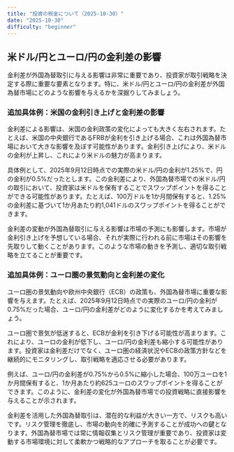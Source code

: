 ```yaml
---
title: "投資の税金について（2025-10-30）"
date: "2025-10-30"
difficulty: "beginner"
---
```


## 米ドル/円とユーロ/円の金利差の影響

金利差が外国為替取引に与える影響は非常に重要であり、投資家が取引戦略を決定する際に重要な要素となります。特に、米ドル/円とユーロ/円の金利差が外国為替市場にどのような影響を与えるかを深掘りしてみましょう。

### 追加具体例：米国の金利引き上げと金利差の影響

金利差による影響は、米国の金利政策の変化によっても大きく左右されます。たとえば、米国の中央銀行であるFRBが金利を引き上げる場合、これは外国為替市場において大きな影響を及ぼす可能性があります。金利引き上げにより、米ドルの金利が上昇し、これにより米ドルの魅力が高まります。

具体例として、2025年9月12日時点での実際の米ドル/円の金利が1.25%で、円の金利が0.5%だったとします。この金利差により、外国為替市場での米ドル/円の取引において、投資家は米ドルを保有することでスワップポイントを得ることができる可能性があります。たとえば、100万ドルを1か月間保有すると、1.25%の金利差に基づいて1か月あたり約1,041ドルのスワップポイントを得ることができます。

金利差の変動が外国為替取引に与える影響は市場の予測にも影響します。市場が金利引き上げを予想している場合、それが実際に行われる前に市場はその影響を先取りして動くことがあります。このような市場の動きを予測し、適切な取引戦略を立てることが重要です。

### 追加具体例：ユーロ圏の景気動向と金利差の変化

ユーロ圏の景気動向や欧州中央銀行（ECB）の政策も、外国為替市場に重要な影響を与えます。たとえば、2025年9月12日時点での実際のユーロ/円の金利が0.75%だった場合、ユーロ/円の金利差がどのように変化するかを考えてみましょう。

ユーロ圏で景気が低迷すると、ECBが金利を引き下げる可能性が高まります。これにより、ユーロの金利が低下し、ユーロ/円の金利差も縮小する可能性があります。投資家は金利差だけでなく、ユーロ圏の経済状況やECBの政策方針などを継続的にモニタリングし、取引戦略を適応させる必要があります。

例えば、ユーロ/円の金利差が0.75%から0.5%に縮小した場合、100万ユーロを1か月間保有すると、1か月あたり約625ユーロのスワップポイントを得ることができます。このように、金利差の変化が外国為替市場での投資戦略に直接影響を与えることが示されます。

金利差を活用した外国為替取引は、潜在的な利益が大きい一方で、リスクも高いです。リスク管理を徹底し、市場の動向を的確に予測することが成功への鍵となります。外国為替市場では常に情報収集とリスク管理が重要であり、投資家は変動する市場環境に対して柔軟かつ戦略的なアプローチを取ることが必要です。
